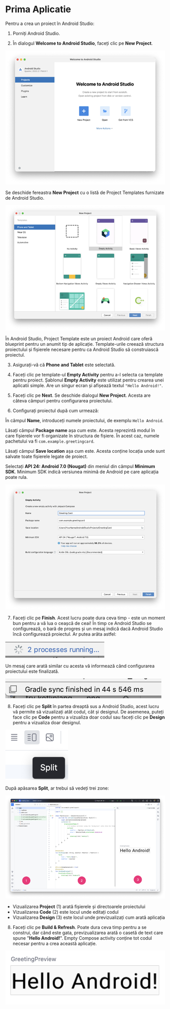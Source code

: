 # Prima Aplicatie

Pentru a crea un proiect în Android Studio:

1. Porniți Android Studio.

2. În dialogul **Welcome to Android Studio**, faceți clic pe **New Project**.

![](images/android_s_1.png)

Se deschide fereastra **New Project** cu o listă de Project Templates furnizate de Android Studio.

![](images/android_s_2.png)

În Android Studio, Project Template este un proiect Android care oferă
blueprint pentru un anumit tip de aplicație. Template-urile creează
structura proiectului și fișierele necesare pentru ca Android Studio să
construiască proiectul.

3. Asigurați-vă că **Phone and Tablet** este selectată.

4. Faceți clic pe template-ul **Empty Activity** pentru a-l selecta ca template pentru proiect. Șablonul **Empty Activity** este utilizat pentru crearea unei aplicatii simple. Are un singur ecran și afișează textul `"Hello Android!"`.

5. Faceți clic pe **Next**. Se deschide dialogul **New Project**. Acesta are câteva câmpuri pentru configurarea proiectului.

6. Configurați proiectul după cum urmează:

În câmpul **Name**, introduceți numele proiectului, de exemplu `Hello Android`.

Lăsați câmpul **Package name** așa cum este. Acesta reprezintă modul în care fișierele vor fi organizate în structura de fișiere. În acest caz, numele pachetului va fi `com.example.greetingcard`.

Lăsați câmpul **Save location** așa cum este. Acesta conține locația unde sunt salvate toate fișierele legate de proiect. 

Selectați **API 24: Android 7.0 (Nougat)** din meniul din câmpul **Minimum SDK**. Minimum SDK indică versiunea minimă de Android pe care aplicația poate rula.

![](images/android_s_3.png)

7. Faceți clic pe **Finish**. Acest lucru poate dura ceva timp - este un moment bun pentru a vă lua o ceașcă de ceai! În timp ce Android Studio se configurează, o bară de progres și un mesaj indică dacă Android Studio încă configurează proiectul. Ar putea arăta astfel:

![](images/android_s_4.png)

Un mesaj care arată similar cu acesta vă informează când configurarea proiectului este finalizată.

![](images/android_s_5.png)

8. Faceți clic pe **Split** în partea dreaptă sus a Android Studio, acest lucru vă permite să vizualizați atât codul, cât și designul. De asemenea, puteți face clic pe **Code** pentru a vizualiza doar codul sau faceți clic pe **Design** pentru a vizualiza doar designul.

![](images/android_s_6.png)

După apăsarea **Split**, ar trebui să vedeți trei zone:

![](images/android_s_7.png)

* Vizualizarea **Project** (1) arată fișierele și directoarele proiectului 
* Vizualizarea **Code** (2) este locul unde editați codul
* Vizualizarea **Design** (3) este locul unde previzualizați cum arată aplicația

8. Faceți clic pe **Build & Refresh**. Poate dura ceva timp pentru a se construi, dar când este gata, previzualizarea arată o casetă de text care spune "**Hello Android!**". Empty Compose activity conține tot codul necesar pentru a crea această aplicație.

![](images/android_s_9.png)

